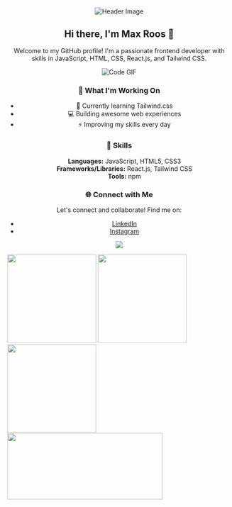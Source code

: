 # 

<div align="center">
  <img src="https://cdn.discordapp.com/attachments/746464734664065175/1118121755723190383/about.png" alt="Header Image">

  ## Hi there, I'm Max Roos 👋

  <p>Welcome to my GitHub profile! I'm a passionate frontend developer with skills in JavaScript, HTML, CSS, React.js, and Tailwind CSS.</p>

  <img src="code.gif" alt="Code GIF">
  
  ### 🚀 What I'm Working On

  - 🌱 Currently learning Tailwind.css
  - 💻 Building awesome web experiences
  - ⚡️ Improving my skills every day

  ### 💼 Skills

  <ul style="list-style-type:none">
    <li><b>Languages:</b> JavaScript, HTML5, CSS3</li>
    <li><b>Frameworks/Libraries:</b> React.js, Tailwind CSS</li>
    <li><b>Tools:</b> npm</li>
  </ul>

  ### 🌐 Connect with Me

  Let's connect and collaborate! Find me on:
  
  - [LinkedIn](https://www.linkedin.com/in/max-roos-010a951b4/)
  - [Instagram](https://www.instagram.com/maxroos_/)

  ![](https://komarev.com/ghpvc/?username=MaxRoos04&color=green)

</div>


<img src="https://pluralsight2.imgix.net/paths/images/javascript-542e10ea6e.png" width="200" height="200" /> <img src="https://cdn.pixabay.com/photo/2017/08/05/11/16/logo-2582748_640.png" width="200" height="200" /> <img src="https://cdn.pixabay.com/photo/2017/08/05/11/16/logo-2582747_1280.png" width="200" height="200" /> <img src="https://camo.githubusercontent.com/6433ae2acf0465f470f2ddb9b058d866ce2d4fc96b894954f882c2075f22981f/68747470733a2f2f696d6167652e6962622e636f2f695748724b6e2f72656163745f6e61746976655f7461696c77696e642e706e67" width="350" height="150" />

